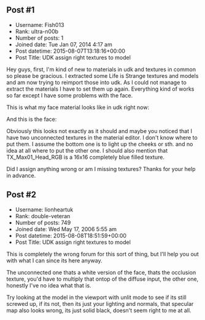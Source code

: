 ## Post #1
- Username: Fish013
- Rank: ultra-n00b
- Number of posts: 1
- Joined date: Tue Jan 07, 2014 4:17 am
- Post datetime: 2015-08-07T13:18:16+00:00
- Post Title: UDK assign right textures to model

Hey guys, 
first, I'm kind of new to materials in udk and textures in common so please be gracious.
I extracted some Life is Strange textures and models and am now trying to reimport those into udk.
As I could not manage to extract the materials I have to set them up again. 
Everything kind of works so far except I have some problems with the face.

This is what my face material looks like in udk right now:


And this is the face:


Obviously this looks not exactly as it should and maybe you noticed that I have two unconnected textures in the material editor.
I don't know where to put them. I assume the bottom one is to light up the cheeks or sth. and no idea at all where to put the other one.
I should also mention that TX_Max01_Head_RGB is a 16x16 completely blue filled texture.

Did I assign anything wrong or am I missing textures? Thanks for your help in advance.
## Post #2
- Username: lionheartuk
- Rank: double-veteran
- Number of posts: 749
- Joined date: Wed May 17, 2006 5:55 am
- Post datetime: 2015-08-08T18:51:59+00:00
- Post Title: UDK assign right textures to model

This is completely the wrong forum for this sort of thing, but I'll help you out with what I can since its here anyway.

The unconnected one thats a white version of the face, thats the occlusion texture, you'd have to multiply that ontop of the diffuse input, the other one, honestly I've no idea what that is.

Try looking at the model in the viewport with unlit mode to see if its still screwed up, if its not, then its just your lighting and normals, that specular map also looks wrong, its just solid black, doesn't seem right to me at all.
